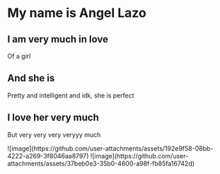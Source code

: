 <!DOCTYPE html>
<html>
<body>

<h1>My name is Angel Lazo</h1>

<article>
  <h2>I am very much in love</h2>
  <p>Of a girl</p>
</article>

<article>
  <h2>And she is</h2>
  <p>Pretty and intelligent and idk, she is perfect</p>
</article>

<article>
  <h2>I love her very much</h2>
  <p>But very very very veryyy much</p>
</article>

</body>
</html>
![image](https://github.com/user-attachments/assets/192e9f58-08bb-4222-a269-3f8046aa8797)
![image](https://github.com/user-attachments/assets/37beb0e3-35b0-4600-a98f-fb85fa16742d)
